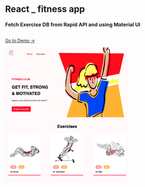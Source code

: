 # React _ fitness app 

### Fetch Exercise DB from Rapid API and using Material UI
<br/>[Go to Demo ->](https://react-letsworkout.netlify.app)

<img src="public/main.png" width=400px />
<img src="public/exercises.png" width=400px />

